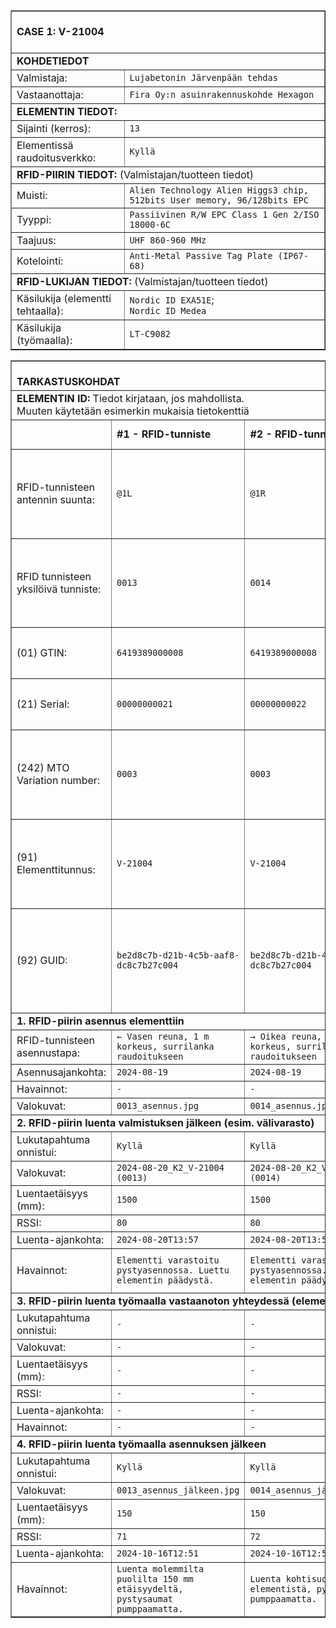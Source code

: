 <table border="1" cellspacing="0" cellpadding="0">
<tbody>
<tr><td colspan="2"><br><strong>CASE 1: V-21004</strong><br><br></td></tr>
<tr><td colspan="2"><strong>KOHDETIEDOT</strong></td></tr>
<tr>
  <td>Valmistaja:</td>
  <td><code>Lujabetonin Järvenpään tehdas</code></td>
</tr>
<tr>
  <td>Vastaanottaja:</td>
  <td><code>Fira Oy:n asuinrakennuskohde Hexagon</code></td>
</tr>
<tr><td colspan="2"><strong>ELEMENTIN TIEDOT:</strong><br></td></tr>
<tr>
  <td>Sijainti (kerros):</td>
  <td><code>13</code></td>
</tr>
<tr>
  <td>Elementissä raudoitusverkko:</td>
  <td><code>Kyllä</code></td>
</tr>
<tr><td colspan="2"><strong>RFID-PIIRIN TIEDOT:</strong> (Valmistajan/tuotteen tiedot)</td></tr>
<tr>
  <td>Muisti:</td>
  <td><code>Alien Technology Alien Higgs3 chip, 512bits User memory, 96/128bits EPC</code></td>
</tr>
<tr>
  <td>Tyyppi:</td>
  <td><code>Passiivinen R/W EPC Class 1 Gen 2/ISO 18000-6C</code></td>
</tr>
<tr>
  <td>Taajuus:</td>
  <td><code>UHF 860-960 MHz</code></td>
</tr>
<tr>
  <td>Kotelointi:</td>
  <td><code>Anti-Metal Passive Tag Plate (IP67-68)</code></td>
</tr>
<tr><td colspan="2"><strong>RFID-LUKIJAN TIEDOT:</strong> (Valmistajan/tuotteen tiedot)</td></tr>
<tr>
  <td>Käsilukija (elementti tehtaalla):</td>
  <td><code>Nordic ID EXA51E</code>;<br><code>Nordic ID Medea</code></td>
</tr>
<tr>
  <td>Käsilukija (työmaalla):</td>
  <td><code>LT-C9082</code></td>
</tr>
</tbody>
</table>
<table border="1" cellspacing="0" cellpadding="0">
  <tbody>
    <tr><td colspan="5"><br><strong>TARKASTUSKOHDAT</strong><br></td></tr>
    <tr><td colspan="5"><strong>ELEMENTIN ID:</strong> Tiedot kirjataan, jos mahdollista. <br>Muuten käytetään esimerkin mukaisia tietokenttiä</td></tr>
    <tr>
      <td></td>
      <td><strong>#1 - RFID-tunniste</strong></td>
      <td><strong>#2 - RFID-tunniste</strong></td>
      <td><strong>#3 - RFID-tunniste</strong></td>
      <td><strong>Valokuva</strong></td>
    </tr>
    <tr>
      <td>RFID-tunnisteen antennin suunta:</td>
      <td><code>@1L</code></td>
      <td><code>@1R</code></td>
      <td><code>@2</code></td>
      <td rowspan="7">
        <img width="959" height="875" alt="RFID tunnisteiden asennuspaikat" src="https://github.com/user-attachments/assets/abfc967c-aaa0-4fe6-80e5-6308a8fc6eba" /><br>
        Kuva. RFID tunnisteiden asennuspaikat
      </td>
    </tr>
    <tr>
      <td>RFID tunnisteen yksilöivä tunniste:</td>
      <td><code>0013</code></td>
      <td><code>0014</code></td>
      <td><code>0015</code></td>
    </tr>
    <tr>
      <td>(01) GTIN:</td>
      <td><code>6419389000008</code></td>
      <td><code>6419389000008</code></td>
      <td><code>6419389000008</code></td>
    </tr>
    <tr>
      <td>(21) Serial:</td>
      <td><code>00000000021</code></td>
      <td><code>00000000022</code></td>
      <td><code>00000000023</code></td>
    </tr>
    <tr>
      <td>(242) MTO Variation number:</td>
      <td><code>0003</code></td>
      <td><code>0003</code></td>
      <td><code>0003</code></td>
    </tr>
    <tr>
      <td>(91) Elementtitunnus:</td>
      <td><code>V-21004</code></td>
      <td><code>V-21004</code></td>
      <td><code>V-21004</code></td>
    </tr>
    <tr>
      <td>(92) GUID:</td>
      <td><code>be2d8c7b-d21b-4c5b-aaf8-dc8c7b27c004</code></td>
      <td><code>be2d8c7b-d21b-4c5b-aaf8-dc8c7b27c004</code></td>
      <td><code>be2d8c7b-d21b-4c5b-aaf8-dc8c7b27c004</code></td>
    </tr>
    <tr><td colspan="5"><strong>1. RFID-piirin asennus elementtiin</strong></td></tr>
    <tr>
      <td>RFID-tunnisteen asennustapa:</td>
      <td><code>← Vasen reuna, 1 m korkeus, surrilanka raudoitukseen</code></td>
      <td><code>→ Oikea reuna, 1 m korkeus, surrilanka raudoitukseen</code></td>
      <td><code>↑ Yläpinta, orientaatio pituussuunnassa</code></td>
      <td rowspan="4"><code>2024-08-19_K1_V-21004 (0013, 0014, 0015)</code></td>
    </tr>
    <tr>
      <td>Asennusajankohta:</td>
      <td><code>2024-08-19</code></td>
      <td><code>2024-08-19</code></td>
      <td><code>2024-08-19</code></td>
    </tr>
    <tr>
      <td>Havainnot:</td>
      <td><code>-</code></td>
      <td><code>-</code></td>
      <td><code>-</code></td>
    </tr>
    <tr>
      <td>Valokuvat:</td>
      <td><code>0013_asennus.jpg</code></td>
      <td><code>0014_asennus.jpg</code></td>
      <td><code>0015_asennus.jpg</code></td>
    </tr>
    <tr><td colspan="5"><strong>2. RFID-piirin luenta valmistuksen jälkeen (esim. välivarasto)</strong></td></tr>
    <tr>
      <td>Lukutapahtuma onnistui:</td>
      <td><code>Kyllä</code></td>
      <td><code>Kyllä</code></td>
      <td><code>Ei</code></td>
      <td rowspan="6"><code>2024-08-20_K2_V-21004 (0013, 0014)</code></td>
    </tr>
    <tr>
      <td>Valokuvat:</td>
      <td><code>2024-08-20_K2_V-21004 (0013)</code></td>
      <td><code>2024-08-20_K2_V-21004 (0014)</code></td>
      <td><code>-</code></td>
    </tr>
    <tr>
      <td>Luentaetäisyys (mm):</td>
      <td><code>1500</code></td>
      <td><code>1500</code></td>
      <td><code>-</code></td>
    </tr>
    <tr>
      <td>RSSI:</td>
      <td><code>80</code></td>
      <td><code>80</code></td>
      <td><code>-</code></td>
    </tr>
    <tr>
      <td>Luenta-ajankohta:</td>
      <td><code>2024-08-20T13:57</code></td>
      <td><code>2024-08-20T13:57</code></td>
      <td><code>2024-08-20T13:57</code></td>
    </tr>
    <tr>
      <td>Havainnot:</td>
      <td><code>Elementti varastoitu pystyasennossa. Luettu elementin päädystä.</code></td>
      <td><code>Elementti varastoitu pystyasennossa. Luettu elementin päädystä.</code></td>
      <td><code>Luenta ei onnistunut maanpinnan tasolta.</code></td>
    </tr>
    <tr><td colspan="5"><strong>3. RFID-piirin luenta työmaalla vastaanoton yhteydessä (elementin purkupaikalla)</strong></td></tr>
    <tr>
      <td>Lukutapahtuma onnistui:</td>
      <td><code>-</code></td>
      <td><code>-</code></td>
      <td><code>-</code></td>
      <td rowspan="6"><code>-</code></td>
    </tr>
    <tr>
      <td>Valokuvat:</td>
      <td><code>-</code></td>
      <td><code>-</code></td>
      <td><code>-</code></td>
    </tr>
    <tr>
      <td>Luentaetäisyys (mm):</td>
      <td><code>-</code></td>
      <td><code>-</code></td>
      <td><code>-</code></td>
    </tr>
    <tr>
      <td>RSSI:</td>
      <td><code>-</code></td>
      <td><code>-</code></td>
      <td><code>-</code></td>
    </tr>
    <tr>
      <td>Luenta-ajankohta:</td>
      <td><code>-</code></td>
      <td><code>-</code></td>
      <td><code>-</code></td>
    </tr>
    <tr>
      <td>Havainnot:</td>
      <td><code>-</code></td>
      <td><code>-</code></td>
      <td><code>-</code></td>
    </tr>
    <tr><td colspan="5"><strong>4. RFID-piirin luenta työmaalla asennuksen jälkeen</strong></td></tr>
    <tr>
      <td>Lukutapahtuma onnistui:</td>
      <td><code>Kyllä</code></td>
      <td><code>Kyllä</code></td>
      <td><code>Ei</code></td>
      <td rowspan="6"><code>2024-10-16_K6_V-21004</code></td>
    </tr>
    <tr>
      <td>Valokuvat:</td>
      <td><code>0013_asennus_jälkeen.jpg</code></td>
      <td><code>0014_asennus_jälkeen.jpg</code></td>
      <td><code>-</code></td>
    </tr>
    <tr>
      <td>Luentaetäisyys (mm):</td>
      <td><code>150</code></td>
      <td><code>150</code></td>
      <td><code>-</code></td>
    </tr>
    <tr>
      <td>RSSI:</td>
      <td><code>71</code></td>
      <td><code>72</code></td>
      <td><code>-</code></td>
    </tr>
    <tr>
      <td>Luenta-ajankohta:</td>
      <td><code>2024-10-16T12:51</code></td>
      <td><code>2024-10-16T12:54</code></td>
      <td><code>2024-10-16T12:56</code></td>
    </tr>
    <tr>
      <td>Havainnot:</td>
      <td><code>Luenta molemmilta puolilta 150 mm etäisyydeltä, pystysaumat pumppaamatta.</code></td>
      <td><code>Luenta kohtisuoraan elementistä, pystysaumat pumppaamatta.</code></td>
      <td><code>Luenta ei onnistunut.</code></td>
    </tr>
  </tbody>
</table>
